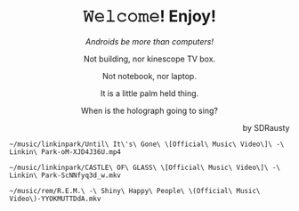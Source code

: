 <h1 align="center">𝚆𝚎𝚕𝚌𝚘𝚖𝚎! Enjoy!</h1>
<p align="center"><em></bold>Androids be more than computers!</b></em></p>

<p align="center">Not building, nor kinescope TV box.</p>

<p align="center">Not notebook, nor laptop.</p>

<p align="center">It is a little palm held thing.</p>

<p align="center">When is the holograph going to sing?</p>

<p align="right">by SDRausty</p>

`~/music/linkinpark/Until\ It\'s\ Gone\ \[Official\ Music\ Video\]\ -\ Linkin\ Park-oM-XJD4J36U.mp4`

`~/music/linkinpark/CASTLE\ OF\ GLASS\ \[Official\ Music\ Video\]\ -\ Linkin\ Park-ScNNfyq3d_w.mkv`

`~/music/rem/R.E.M.\ -\ Shiny\ Happy\ People\ \(Official\ Music\ Video\)-YYOKMUTTDdA.mkv`

<!-- README.md EOF -->
